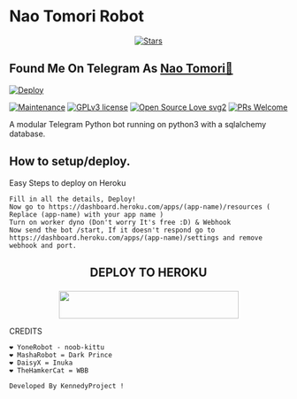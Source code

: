 <h1>Nao Tomori Robot</h1>
<p align="center">
    <a href="https://github.com/Askarbot/NaoRobot/stargazers"><img src="https://img.shields.io/github/stars/KennedyProject/NaoRobot?label=Stars&style=flat-square&logo=github&color=F10070" alt="Stars" /></a>
</p>

## Found Me On Telegram As [Nao Tomori🌼](https://t.me/skyzuXrobot)

[![Deploy](https://telegra.ph/file/306ba2a9615e5a7b7abc2.jpg)](https://heroku.com/deploy?template=https://github.com/Askarbot/NaoRobot.git)

[![Maintenance](https://img.shields.io/badge/Maintained%3F-yes-green.svg)](https://GitHub.com/Naereen/StrapDown.js/graphs/commit-activity) [![GPLv3 license](https://img.shields.io/badge/License-GPLv3-blue.svg)](https://perso.crans.org/besson/LICENSE.html) [![Open Source Love svg2](https://badges.frapsoft.com/os/v2/open-source.svg?v=103)](https://github.com/ellerbrock/open-source-badges/) [![PRs Welcome](https://img.shields.io/badge/PRs-welcome-brightgreen.svg?style=flat-square)](https://makeapullrequest.com)

A modular Telegram Python bot running on python3 with a sqlalchemy database.

## How to setup/deploy.
Easy Steps to deploy on Heroku </summary>

```
Fill in all the details, Deploy!
Now go to https://dashboard.heroku.com/apps/(app-name)/resources ( Replace (app-name) with your app name )
Turn on worker dyno (Don't worry It's free :D) & Webhook
Now send the bot /start, If it doesn't respond go to https://dashboard.heroku.com/apps/(app-name)/settings and remove webhook and port.
```

## <p align="center">DEPLOY TO HEROKU</p>

<p align="center"><a href="https://heroku.com/deploy?template=https://github.com/Askarbot/NaoRobot.git">
  <img src="https://img.shields.io/badge/Deploy%20To%20Heroku-aqua?style=flat&logo=heroku" width="325" height="50.100" /></a></p>


CREDITS
```
❤️ YoneRobot - noob-kittu
❤️ MashaRobot = Dark Prince 
❤️ DaisyX = Inuka
❤️ TheHamkerCat = WBB

Developed By KennedyProject ! 
```
